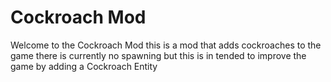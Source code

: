 # Cockroach Mod

Welcome to the Cockroach Mod this is a mod that adds cockroaches to the game there is currently no spawning but this is in tended to improve the game by adding a Cockroach Entity

